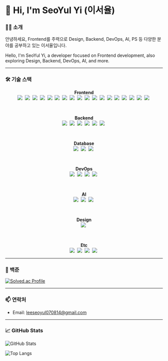 # 👋 Hi, I'm SeoYul Yi (이서율)

### 🙋‍♂️ 소개

안녕하세요, Frontend를 주력으로 Design, Backend, DevOps, AI, PS 등 다양한 분야를 공부하고 있는 이서율입니다.

Hello, I'm SeoYul Yi, a developer focused on Frontend development, also exploring Design, Backend, DevOps, AI, and more.

---

### 🛠 기술 스택

<div align="center">

<!-- 🔹 Frontend -->
<b>Frontend</b><br/>
<img src="https://img.shields.io/badge/html5-E34F26?style=for-the-badge&logo=html5&logoColor=white" />&nbsp;
<img src="https://img.shields.io/badge/css-1572B6?style=for-the-badge&logo=css&logoColor=white" />&nbsp;
<img src="https://img.shields.io/badge/javascript-F7DF1E?style=for-the-badge&logo=javascript&logoColor=black" />&nbsp;
<img src="https://img.shields.io/badge/typescript-3178C6?style=for-the-badge&logo=typescript&logoColor=white" />&nbsp;
<img src="https://img.shields.io/badge/react-61DAFB?style=for-the-badge&logo=react&logoColor=black" />&nbsp;
<img src="https://img.shields.io/badge/next.js-000000?style=for-the-badge&logo=nextdotjs&logoColor=white" />&nbsp;
<img src="https://img.shields.io/badge/react_native-61DAFB?style=for-the-badge&logo=react&logoColor=black" />&nbsp;
<img src="https://img.shields.io/badge/vite-646CFF?style=for-the-badge&logo=vite&logoColor=white" />&nbsp;
<img src="https://img.shields.io/badge/cssmodules-000000?style=for-the-badge&logo=cssmodules&logoColor=white" />&nbsp;
<img src="https://img.shields.io/badge/scss-CC6699?style=for-the-badge&logo=sass&logoColor=white" />&nbsp;
<img src="https://img.shields.io/badge/styledcomponents-DB7093?style=for-the-badge&logo=styledcomponents&logoColor=white" />&nbsp;
<img src="https://img.shields.io/badge/reactrouter-CA4245?style=for-the-badge&logo=reactrouter&logoColor=white" />&nbsp;
<img src="https://img.shields.io/badge/tanstack_query-FF4154?style=for-the-badge&logo=reactquery&logoColor=white" />&nbsp;
<img src="https://img.shields.io/badge/zustand-00BFFF?style=for-the-badge&logo=react&logoColor=white" />&nbsp;
<img src="https://img.shields.io/badge/recoil-0078D4?style=for-the-badge&logo=react&logoColor=white" />&nbsp;
<img src="https://img.shields.io/badge/framer_motion-0055FF?style=for-the-badge&logo=framer&logoColor=white" />&nbsp;
<img src="https://img.shields.io/badge/mapbox-000000?style=for-the-badge&logo=mapbox&logoColor=white" />&nbsp;
<img src="https://img.shields.io/badge/axios-5A29E4?style=for-the-badge&logo=axios&logoColor=white" />&nbsp;

<br/>

<!-- 🔹 Backend -->
<b>Backend</b><br/>
<img src="https://img.shields.io/badge/nestjs-E0234E?style=for-the-badge&logo=nestjs&logoColor=white" />&nbsp;
<img src="https://img.shields.io/badge/fastapi-009688?style=for-the-badge&logo=fastapi&logoColor=white" />&nbsp;
<img src="https://img.shields.io/badge/typeorm-3178C6?style=for-the-badge&logo=typeorm&logoColor=white" />&nbsp;
<img src="https://img.shields.io/badge/prisma-0C344B?style=for-the-badge&logo=prisma&logoColor=white" />&nbsp;
<img src="https://img.shields.io/badge/sqlalchemy-D71F00?style=for-the-badge&logo=sqlalchemy&logoColor=white" />&nbsp;
<img src="https://img.shields.io/badge/swagger-6BA94F?style=for-the-badge&logo=swagger&logoColor=white" />&nbsp;

<br/>

<!-- 🔹 Database -->
<b>Database</b><br/>
<img src="https://img.shields.io/badge/mysql-4479A1?style=for-the-badge&logo=mysql&logoColor=white" />&nbsp;
<img src="https://img.shields.io/badge/postgresql-336791?style=for-the-badge&logo=postgresql&logoColor=white" />&nbsp;
<img src="https://img.shields.io/badge/redis-D32F2F?style=for-the-badge&logo=redis&logoColor=white" />&nbsp;

<br/>

<!-- 🔹 DevOps -->
<b>DevOps</b><br/>
<img src="https://img.shields.io/badge/docker-2496ED?style=for-the-badge&logo=docker&logoColor=white" />&nbsp;
<img src="https://img.shields.io/badge/azure-0078D4?style=for-the-badge&logo=microsoftazure&logoColor=white" />&nbsp;
<img src="https://img.shields.io/badge/aws-232F3E?style=for-the-badge&logo=amazonaws&logoColor=white" />&nbsp;
<img src="https://img.shields.io/badge/github_actions-2088FF?style=for-the-badge&logo=githubactions&logoColor=white" />&nbsp;

<br/>

<!-- 🔹 AI -->
<b>AI</b><br/>
<img src="https://img.shields.io/badge/RAG-000000?style=for-the-badge&logo=python&logoColor=white" />&nbsp;
<img src="https://img.shields.io/badge/FAISS-003B57?style=for-the-badge&logo=python&logoColor=white" />&nbsp;
<img src="https://img.shields.io/badge/CrewAI-FF5A50?style=for-the-badge&logo=CrewAI&logoColor=white" />&nbsp;

<br/>

<!-- 🔹 Design -->
<b>Design</b><br/>
<img src="https://img.shields.io/badge/figma-F24E1E?style=for-the-badge&logo=figma&logoColor=white" />&nbsp;

<br/>

<!-- 🔹 Etc -->
<b>Etc</b><br/>
<img src="https://img.shields.io/badge/c++-00599C?style=for-the-badge&logo=c%2B%2B&logoColor=white" />&nbsp;
<img src="https://img.shields.io/badge/selenium-43B02A?style=for-the-badge&logo=selenium&logoColor=white" />&nbsp;
<img src="https://img.shields.io/badge/beautifulsoup-000000?style=for-the-badge&logo=python&logoColor=white" />&nbsp;
<img src="https://img.shields.io/badge/celery-37814A?style=for-the-badge&logo=Celery&logoColor=white" />&nbsp;

</div>

---

### 🧠 백준

[![Solved.ac Profile](http://mazassumnida.wtf/api/v2/generate_badge?boj=seoyul070814)](https://solved.ac/boj.seoyul070814)

---

### 📫 연락처

- Email: [leeseoyul070814@gmail.com](mailto:leeseoyul070814@gmail.com)  

---

### 📈 GitHub Stats

<!-- GitHub 전체 기여도 그래프 -->
![GitHub Stats](https://github-readme-stats.vercel.app/api?username=zegiha&show_icons=true&theme=github_dark)

<!-- GitHub 언어 통계 -->
![Top Langs](https://github-readme-stats.vercel.app/api/top-langs/?username=zegiha&theme=github_dark)
